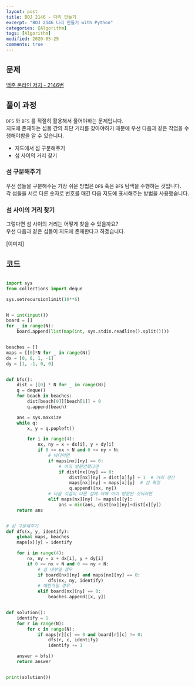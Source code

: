 ```yaml
---
layout: post
title: BOJ 2146 - 다리 만들기
excerpt: "BOJ 2146 다리 만들기 with Python"
categories: [Algorithm]
tags: [Algorithm]
modified: 2020-05-29
comments: true
---
```


## 문제
[백준 온라인 저지 - 2146번](https://www.acmicpc.net/problem/2146)

## 풀이 과정
`DFS` 와 `BFS` 를 적절히 활용해서 풀어야하는 문제입니다. <br>
지도에 존재하는 섬들 간의 최단 거리를 찾아야하기 때문에 우선 다음과 같은 작업을 수행해야함을 알 수 있습니다. <br>

* 지도에서 섬 구분해주기
* 섬 사이의 거리 찾기

### 섬 구분해주기
우선 섬들을 구분해주는 가장 쉬운 방법은 `DFS` 혹은 `BFS` 탐색을 수행하는 것입니다. <br>
각 섬들을 서로 다른 숫자로 번호를 매긴 다음 지도에 표시해주는 방법을 사용했습니다. <br>

### 섬 사이의 거리 찾기
그렇다면 섬 사이의 거리는 어떻게 찾을 수 있을까요?<br>
우선 다음과 같은 섬들이 지도에 존재한다고 하겠습니다. <br>

[이미지]


## 코드

~~~ python

import sys
from collections import deque

sys.setrecursionlimit(10**6)


N = int(input())
board = []
for _ in range(N):
    board.append(list(map(int, sys.stdin.readline().split())))


beaches = []
maps = [[0]*N for _ in range(N)]
dx = [0, 0, 1, -1]
dy = [1, -1, 0, 0]


def bfs():
    dist = [[0] * N for _ in range(N)]
    q = deque()
    for beach in beaches:
        dist[beach[0]][beach[1]] = 0
        q.append(beach)

    ans = sys.maxsize
    while q:
        x, y = q.popleft()

        for i in range(4):
            nx, ny = x + dx[i], y + dy[i]
            if 0 <= nx < N and 0 <= ny < N:
                # 바다이면
                if maps[nx][ny] == 0:
                    # 아직 방문안했다면
                    if dist[nx][ny] == 0:
                        dist[nx][ny] = dist[x][y] + 1  # 거리 갱신
                        maps[nx][ny] = maps[x][y]  # 섬 확장
                        q.append([nx, ny])
                # 다음 지점이 다른 섬에 의해 이미 방문된 것이라면
                elif maps[nx][ny] != maps[x][y]:
                    ans = min(ans, dist[nx][ny]+dist[x][y])
    return ans


# 섬 구분해주기
def dfs(x, y, identify):
    global maps, beaches
    maps[x][y] = identify

    for i in range(4):
        nx, ny = x + dx[i], y + dy[i]
        if 0 <= nx < N and 0 <= ny < N:
            # 섬 내부일 경우
            if board[nx][ny] and maps[nx][ny] == 0:
                dfs(nx, ny, identify)
            # 해안가일 경우
            elif board[nx][ny] == 0:
                beaches.append([x, y])


def solution():
    identify = 1
    for r in range(N):
        for c in range(N):
            if maps[r][c] == 0 and board[r][c] != 0:
                dfs(r, c, identify)
                identify += 1

    answer = bfs()
    return answer


print(solution())

~~~
